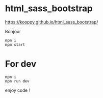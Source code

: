 # html_sass_bootstrap
https://kooppy.github.io/html_sass_bootstrap/

Bonjour

```
npm i
npm start
```

# For dev

```
npm i
npm run dev
```

enjoy code !